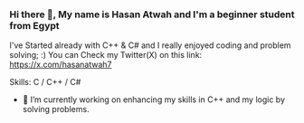 ### Hi there 👋, My name is Hasan Atwah and I'm a beginner student from Egypt

I've Started already with C++ & C# and I really enjoyed coding and problem solving; :)
You can Check my Twitter(X) on this link: https://x.com/hasanatwah7

Skills: C / C++ / C#

- 🔭 I’m currently working on enhancing my skills in C++ and my logic by solving problems.
